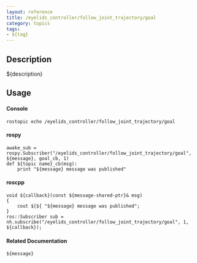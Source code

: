 ```yaml
---
layout: reference
title: /eyelids_controller/follow_joint_trajectory/goal
category: topics
tags: 
- ${tag}
---
```


## Description
${description}

## Usage
#### Console
```
rostopic echo /eyelids_controller/follow_joint_trajectory/goal
```

#### rospy
```
awake_sub = rospy.Subscriber("/eyelids_controller/follow_joint_trajectory/goal", ${message}, goal_cb, 1)
def ${topic name}_cb(msg):
    print "${message} message was published"
```

#### roscpp
```
void ${callback}(const ${message-shared-ptr}& msg)
{
    cout ${${ "${message} message was published";
}
ros::Subscriber sub = nh.subscribe("/eyelids_controller/follow_joint_trajectory/goal", 1, ${callback});
```

#### Related Documentation
``${message}``